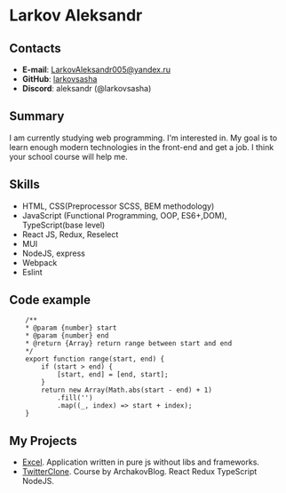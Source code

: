 # Larkov Aleksandr
## Contacts
+ __E-mail__: LarkovAleksandr005@yandex.ru
+ __GitHub__: [larkovsasha](https://github.com/larkovsasha)
+ __Discord__: aleksandr (@larkovsasha)

## Summary
I am currently studying web programming. I'm interested in.
My goal is to learn enough modern technologies in the front-end and get a job.
I think your school course will help me.

## Skills
+ HTML, CSS(Preprocessor SCSS, BEM methodology)
+ JavaScript (Functional Programming, OOP, ES6+,DOM), TypeScript(base level)
+ React JS, Redux, Reselect
+ MUI
+ NodeJS, express
+ Webpack
+ Eslint

## Code example
```
    /**
    * @param {number} start
    * @param {number} end
    * @return {Array} return range between start and end
    */
    export function range(start, end) {
        if (start > end) {
            [start, end] = [end, start];
        }
        return new Array(Math.abs(start - end) + 1)
            .fill('')
            .map((_, index) => start + index);
    }
```
## My Projects
+ [Excel](https://github.com/larkovsasha/excel). Application written in pure js without libs and frameworks.
+ [TwitterClone](https://github.com/larkovsasha/twitter-clone). Course by ArchakovBlog. React Redux TypeScript NodeJS.